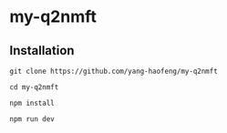 # my-q2nmft

## Installation

```
git clone https://github.com/yang-haofeng/my-q2nmft
```

```
cd my-q2nmft
```

```
npm install
```

```
npm run dev
```

